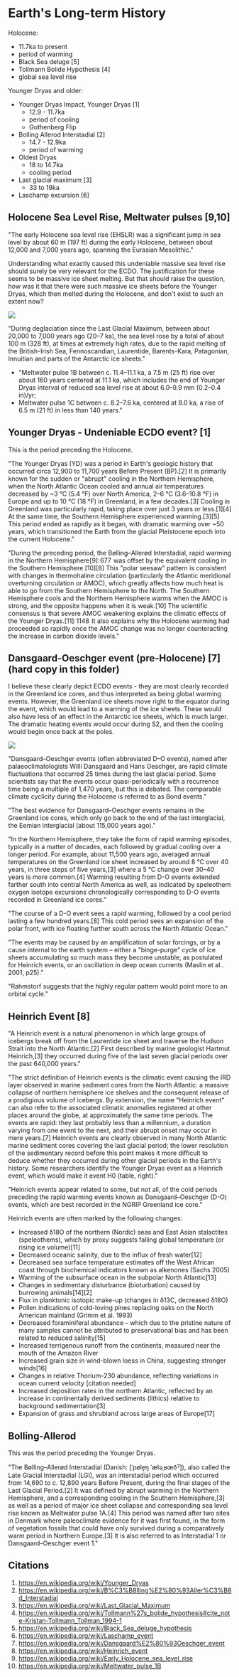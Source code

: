 # Earth's Long-term History

Holocene:
- 11.7ka to present
- period of warming
- Black Sea deluge [5]
- Tollmann Bolide Hypothesis [4]
- global sea level rise

Younger Dryas and older:
- Younger Dryas Impact, Younger Dryas [1]
	- 12.9 - 11.7ka
	- period of cooling
	- Gothenberg Flip
- Bolling Allerod Interstadial [2]
	- 14.7 - 12.9ka
	- period of warming
- Oldest Dryas
	- 18 to 14.7ka
	- cooling period
- Last glacial maximum [3]
	- 33 to 19ka
- Laschamp excursion [6]

## Holocene Sea Level Rise, Meltwater pulses [9,10]

"The early Holocene sea level rise (EHSLR) was a significant jump in sea level by about 60 m (197 ft) during the early Holocene, between about 12,000 and 7,000 years ago, spanning the Eurasian Mesolithic."

Understanding what exactly caused this undeniable massive sea level rise should surely be very relevant for the ECDO. The justification for these seems to be massive ice sheet melting. But that should raise the question, how was it that there were such massive ice sheets before the Younger Dryas, which then melted during the Holocene, and don't exist to such an extent now?

![](img/meltwater-pulses.jpg)

"During deglaciation since the Last Glacial Maximum, between about 20,000 to 7,000 years ago (20–7 ka), the sea level rose by a total of about 100 m (328 ft), at times at extremely high rates, due to the rapid melting of the British-Irish Sea, Fennoscandian, Laurentide, Barents-Kara, Patagonian, Innuitian and parts of the Antarctic ice sheets."

- "Meltwater pulse 1B between c. 11.4–11.1 ka, a 7.5 m (25 ft) rise over about 160 years centered at 11.1 ka, which includes the end of Younger Dryas interval of reduced sea level rise at about 6.0–9.9 mm (0.2–0.4 in)/yr;
- Meltwater pulse 1C between c. 8.2–7.6 ka, centered at 8.0 ka, a rise of 6.5 m (21 ft) in less than 140 years." 

## Younger Dryas - Undeniable ECDO event? [1]

This is the period preceding the Holocene.

"The Younger Dryas (YD) was a period in Earth's geologic history that occurred circa 12,900 to 11,700 years Before Present (BP).[2] It is primarily known for the sudden or "abrupt" cooling in the Northern Hemisphere, when the North Atlantic Ocean cooled and annual air temperatures decreased by ~3 °C (5.4 °F) over North America, 2–6 °C (3.6–10.8 °F) in Europe and up to 10 °C (18 °F) in Greenland, in a few decades.[3] Cooling in Greenland was particularly rapid, taking place over just 3 years or less.[1][4] At the same time, the Southern Hemisphere experienced warming.[3][5] This period ended as rapidly as it began, with dramatic warming over ~50 years, which transitioned the Earth from the glacial Pleistocene epoch into the current Holocene."

"During the preceding period, the Bølling–Allerød Interstadial, rapid warming in the Northern Hemisphere[9]: 677  was offset by the equivalent cooling in the Southern Hemisphere.[10][8] This "polar seesaw" pattern is consistent with changes in thermohaline circulation (particularly the Atlantic meridional overturning circulation or AMOC), which greatly affects how much heat is able to go from the Southern Hemisphere to the North. The Southern Hemisphere cools and the Northern Hemisphere warms when the AMOC is strong, and the opposite happens when it is weak.[10] The scientific consensus is that severe AMOC weakening explains the climatic effects of the Younger Dryas.[11]: 1148  It also explains why the Holocene warming had proceeded so rapidly once the AMOC change was no longer counteracting the increase in carbon dioxide levels."

## Dansgaard-Oeschger event (pre-Holocene) [7] (hard copy in this folder)

I believe these clearly depict ECDO events - they are most clearly recorded in the Greenland ice cores, and thus interpreted as being global warming events. However, the Greenland ice sheets move right to the equator during the event, which would lead to a warming of the ice sheets. These would also have less of an effect in the Antarctic ice sheets, which is much larger. The dramatic heating events would occur during S2, and then the cooling would begin once back at the poles.

![](img/greenland.png)

"Dansgaard–Oeschger events (often abbreviated D–O events), named after palaeoclimatologists Willi Dansgaard and Hans Oeschger, are rapid climate fluctuations that occurred 25 times during the last glacial period. Some scientists say that the events occur quasi-periodically with a recurrence time being a multiple of 1,470 years, but this is debated. The comparable climate cyclicity during the Holocene is referred to as Bond events."

"The best evidence for Dansgaard–Oeschger events remains in the Greenland ice cores, which only go back to the end of the last interglacial, the Eemian interglacial (about 115,000 years ago)."

"In the Northern Hemisphere, they take the form of rapid warming episodes, typically in a matter of decades, each followed by gradual cooling over a longer period. For example, about 11,500 years ago, averaged annual temperatures on the Greenland ice sheet increased by around 8 °C over 40 years, in three steps of five years,[3] where a 5 °C change over 30–40 years is more common.[4] Warming resulting from D-O events extended farther south into central North America as well, as indicated by speleothem oxygen isotope excursions chronologically corresponding to D-O events recorded in Greenland ice cores."

"The course of a D-O event sees a rapid warming, followed by a cool period lasting a few hundred years.[8] This cold period sees an expansion of the polar front, with ice floating further south across the North Atlantic Ocean."

"The events may be caused by an amplification of solar forcings, or by a cause internal to the earth system – either a "binge-purge" cycle of ice sheets accumulating so much mass they become unstable, as postulated for Heinrich events, or an oscillation in deep ocean currents (Maslin et al.. 2001, p25)."

"Rahmstorf suggests that the highly regular pattern would point more to an orbital cycle."

## Heinrich Event [8]

"A Heinrich event is a natural phenomenon in which large groups of icebergs break off from the Laurentide ice sheet and traverse the Hudson Strait into the North Atlantic.[2] First described by marine geologist Hartmut Heinrich,[3] they occurred during five of the last seven glacial periods over the past 640,000 years."

"The strict definition of Heinrich events is the climatic event causing the IRD layer observed in marine sediment cores from the North Atlantic: a massive collapse of northern hemisphere ice shelves and the consequent release of a prodigious volume of icebergs. By extension, the name "Heinrich event" can also refer to the associated climatic anomalies registered at other places around the globe, at approximately the same time periods. The events are rapid: they last probably less than a millennium, a duration varying from one event to the next, and their abrupt onset may occur in mere years.[7] Heinrich events are clearly observed in many North Atlantic marine sediment cores covering the last glacial period; the lower resolution of the sedimentary record before this point makes it more difficult to deduce whether they occurred during other glacial periods in the Earth's history. Some researchers identify the Younger Dryas event as a Heinrich event, which would make it event H0 (table, right)."

"Heinrich events appear related to some, but not all, of the cold periods preceding the rapid warming events known as Dansgaard–Oeschger (D-O) events, which are best recorded in the NGRIP Greenland ice core."

Heinrich events are often marked by the following changes:
- Increased δ18O of the northern (Nordic) seas and East Asian stalactites (speleothems), which by proxy suggests falling global temperature (or rising ice volume)[11]
- Decreased oceanic salinity, due to the influx of fresh water[12]
- Decreased sea surface temperature estimates off the West African coast through biochemical indicators known as alkenones (Sachs 2005)
- Warming of the subsurface ocean in the subpolar North Atlantic[13]
- Changes in sedimentary disturbance (bioturbation) caused by burrowing animals[14][2]
- Flux in planktonic isotopic make-up (changes in δ13C, decreased δ18O)
- Pollen indications of cold-loving pines replacing oaks on the North American mainland (Grimm et al. 1993)
- Decreased foraminiferal abundance – which due to the pristine nature of many samples cannot be attributed to preservational bias and has been related to reduced salinity[15]
- Increased terrigenous runoff from the continents, measured near the mouth of the Amazon River
- Increased grain size in wind-blown loess in China, suggesting stronger winds[16]
- Changes in relative Thorium-230 abundance, reflecting variations in ocean current velocity [citation needed]
- Increased deposition rates in the northern Atlantic, reflected by an increase in continentally derived sediments (lithics) relative to background sedimentation[3]
- Expansion of grass and shrubland across large areas of Europe[17]

## Bolling-Allerod

This was the period preceding the Younger Dryas.

"The Bølling–Allerød Interstadial (Danish: [ˈpøle̝ŋ ˈæləˌʁœðˀ]), also called the Late Glacial Interstadial (LGI), was an interstadial period which occurred from 14,690 to c. 12,890 years Before Present, during the final stages of the Last Glacial Period.[2] It was defined by abrupt warming in the Northern Hemisphere, and a corresponding cooling in the Southern Hemisphere,[3] as well as a period of major ice sheet collapse and corresponding sea level rise known as Meltwater pulse 1A.[4] This period was named after two sites in Denmark where paleoclimate evidence for it was first found, in the form of vegetation fossils that could have only survived during a comparatively warm period in Northern Europe.[3] It is also referred to as Interstadial 1 or Dansgaard–Oeschger event 1."

## Citations

1. https://en.wikipedia.org/wiki/Younger_Dryas
2. https://en.wikipedia.org/wiki/B%C3%B8lling%E2%80%93Aller%C3%B8d_Interstadial
3. https://en.wikipedia.org/wiki/Last_Glacial_Maximum
4. https://en.wikipedia.org/wiki/Tollmann%27s_bolide_hypothesis#cite_note-Kristan-Tollmann_Tollman_1994-1
5. https://en.wikipedia.org/wiki/Black_Sea_deluge_hypothesis
6. https://en.wikipedia.org/wiki/Laschamp_event
7. https://en.wikipedia.org/wiki/Dansgaard%E2%80%93Oeschger_event
8. https://en.wikipedia.org/wiki/Heinrich_event
9. https://en.wikipedia.org/wiki/Early_Holocene_sea_level_rise
10. https://en.wikipedia.org/wiki/Meltwater_pulse_1B
